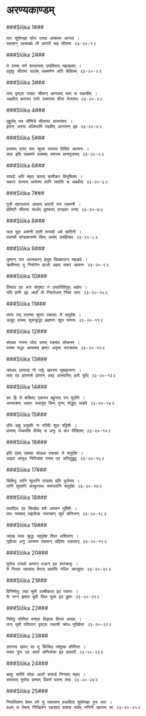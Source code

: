 अरण्यकाण्डम्
===============================


###Slōka 1###


    ततः शूर्पणखा घोरा राघव आश्रमम् आगता ।
    रक्षसान् आचचक्षे तौ भ्रातरौ सह सीतया ॥३-२०-१॥


###Slōka 2###


    ते रामम् पर्ण शालायाम् उपविष्टम् महाबलम् ।
    ददृशुः सीतया सार्धम् लक्ष्मणेन अपि सेवितम् ॥३-२०-२॥


###Slōka 3###


    ताम् दृष्ट्वा राघवः श्रीमान् आगताम् ताम् च राक्षसीम् ।
    अब्रवीत् भ्रातरम् रामो लक्ष्मणम् दीप्त तेजसम् ॥३-२०-३॥


###Slōka 4###


    मुहूर्तम् भव सौमित्रे सीतायाः प्रत्यनंतरः ।
    इमान् अस्या वधिष्यामि पदवीम् आगतान् इह ॥३-२०-४॥


###Slōka 5###


    वाक्यम् एतत् ततः श्रुत्वा रामस्य विदित आत्मनः ।
    तथा इति लक्ष्मणो वाक्यम् रामस्य प्रत्यपूजयत् ॥३-२०-५॥


###Slōka 6###


    राघवो अपि महत् चापम् चामीकर विभूषितम् ।
    चकार सज्यम् धर्मात्मा तानि रक्षांसि च अब्रवीत् ॥३-२०-६॥


###Slōka 7###


    पुत्रौ दशरथस्य आवाम् भ्रातरौ राम लक्ष्मणौ ।
    प्रविष्टौ सीतया सार्धम् दुश्चरम् दण्डका वनम् ॥३-२०-७॥


###Slōka 8###


    फल मूल अशनौ दांतौ तापसौ धर्म चारिणौ ।
    वसन्तौ दण्डकारण्ये किम् अर्थम् उपहिंसथ ॥३-२०-८॥


###Slōka 9###


    युष्मान् पाप आत्मकान् हंतुम् विप्रकारान् महाहवे ।
    ऋषीणाम् तु नियोगेन प्राप्तो अहम् सशर आसनः ॥३-२०-९॥


###Slōka 10###


    तिष्ठत एव अत्र संतुष्टा न उपवरितितुम् अर्हथ ।
    यदि प्राणैः इह अर्थो वो निवर्तध्वम् निशा चराः ॥३-२०-१०॥


###Slōka 11###


    तस्य तद् वचनम् श्रुत्वा राक्षसाः ते चतुर्दश ।
    ऊचुर् वाचम् सुसंक्रुद्धा ब्रह्मघ्नः शूल पाणयः ॥३-२०-११॥


###Slōka 12###


    संरक्त नयना घोरा रामम् रक्तांत लोचनम् ।
    परुषा मधुर आभाषम् हृष्टाः अदृष्ट पराक्रमम् ॥३-२०-१२॥


###Slōka 13###


    क्रोधम् उत्पाद्य नो भर्तुः खरस्य सुमहात्मनः ।
    त्वम् एव हास्यसे प्राणान् अद्य अस्माभिर् हतो युधि ॥३-२०-१३॥


###Slōka 14###


    का हि ते शक्तिर् एकस्य बहूनाम् रण मूर्धनि ।
    अस्माकम् अग्रतः स्थातुम् किम् पुनर् योद्धुम् आहवे ॥३-२०-१४॥


###Slōka 15###


    एभिः बाहु प्रयुक्तैः नः परिघैः शूल पट्टिशैः ।
    प्राणाम् त्यक्ष्यसि वीर्यम् च धनुः च कर पीडितम् ॥३-२०-१५॥


###Slōka 16###


    इति एवम् उक्त्वा संरब्धा राक्षसाः ते चतुर्दश ।
    उद्यत आयुध निस्त्रिंशा रामम् एव अभिदुद्रुवुः ॥३-२०-१६॥


###Slōka 17###


    चिक्षिपुः तानि शूलानि राघवम् प्रति दुर्जयम् ।
    तानि शूलानि काकुत्स्थः समस्तानि चतुर्दश ॥३-२०-१७॥


###Slōka 18###


    तावद्भिः एव चिच्छेद शरैः कांचन भूषितैः ।
    ततः पश्चात् महातेजा नाराचान् सूर्य संनिभान् ॥३-२०-१८॥


###Slōka 19###


    जग्राह परम क्रुद्धः चतुर्दश शिल अशितान् ।
    गृहीत्वा धनुः आयम्य लक्ष्यान् उद्दिश्य राक्षसान् ॥३-२०-१९॥


###Slōka 20###


    मुमोच राघवो बाणान् वज्रान् इव शतक्रतुः ।
    ते भित्त्वा रक्षसाम् वेगात् वक्षांसि रुधिर आप्लुताः ॥३-२०-२०॥


###Slōka 21###


    विनिष्पेतुः तदा भूमौ वल्मीकात् इव पन्नगाः ।
    तैः भग्न हृदया बूमौ छिन्न मूला इव द्रुमाः ॥३-२०-२१॥


###Slōka 22###


    निपेतुः शोणित स्नाता विकृता विगत असवः ।
    तान् भूमौ पतितान् दृष्ट्वा राक्षसी क्रोध मूर्च्छिता ॥३-२०-२२॥


###Slōka 23###


    उपगम्य खरम् सा तु किंचित् संशुष्क शोणिता ।
    पपात पुनः एव आर्ता सनिर्यासा इव वल्लरी ॥३-२०-२३॥


###Slōka 24###


    भ्रातुः समीपे शोक आर्ता ससर्ज निनदम् महत् ।
    सस्वरम् मुमोच बाष्पम् विवर्ण वदना तदा ॥३-२०-२४॥


###Slōka 25###


    निपातितान् प्रेक्ष्य रणे तु राक्षसान् प्रधाविता शूर्पणखा पुनः ततः ।
    वधम् च तेषाम् निखिलेन रक्षसाम् शशंस सर्वम् भगिनी खरस्य सा ॥३-२०-२५॥


